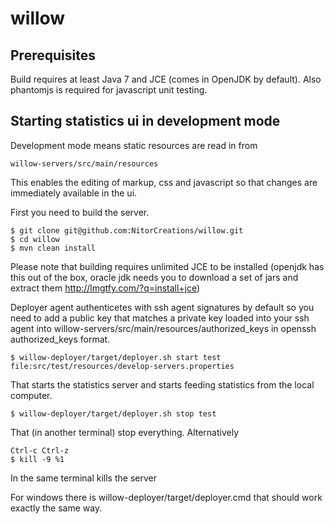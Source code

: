# willow #


## Prerequisites ##

Build requires at least Java 7 and JCE (comes in OpenJDK by default). Also phantomjs is required for javascript unit testing.

## Starting statistics ui in development mode ##
Development mode means static resources are read in from
```
willow-servers/src/main/resources
```
This enables the editing of markup, css and javascript so that changes are immediately available in the ui.

First you need to build the server.
```
$ git clone git@github.com:NitorCreations/willow.git
$ cd willow
$ mvn clean install
```
Please note that building requires unlimited JCE to be installed (openjdk has this out of the  box, oracle jdk needs you to download a set of jars and extract them http://lmgtfy.com/?q=install+jce)

Deployer agent authenticetes with ssh agent signatures by default so you need to add a public key that matches a private key loaded into your ssh agent into willow-servers/src/main/resources/authorized_keys in openssh authorized_keys format.
```
$ willow-deployer/target/deployer.sh start test file:src/test/resources/develop-servers.properties
```
That starts the statistics server and starts feeding statistics from the local computer.
```
$ willow-deployer/target/deployer.sh stop test
```
That (in another terminal) stop everything. Alternatively
```
Ctrl-c Ctrl-z
$ kill -9 %1
```
In the same terminal kills the server

For windows there is willow-deployer/target/deployer.cmd that should work exactly the same way.
